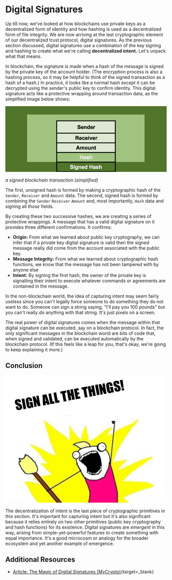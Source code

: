 # Digital Signatures

Up till now, we've looked at how blockchains use private keys as a decentralized form of identity and how hashing is used as a decentralized form of file integrity. We are now arriving at the last cryptographic element of our decentralized trust protocol, digital signatures. As the previous section discussed, digital signatures use a combination of the key signing and hashing to create what we're calling **decentralized intent.** Let's unpack what that means.

In blockchain, the signature is made when a hash of the message is signed by the private key of the account holder. (The encryption process is also a hashing process, so it may be helpful to think of the signed transaction as a hash of a hash.) In practice, it looks like a normal hash except it can be decrypted using the sender's public key to confirm identity. This digital signature acts like a protective wrapping around transaction data, as the simplified image below shows:

![a basic representation of a transaction including the message hash and the signed message hash](../../../img/S01/signed-hash.png)

_a signed blockchain transaction (simplified)_

The first, unsigned hash is formed by making a cryptographic hash of the `Sender`, `Receiver` and `Amount` data. The second, signed hash is formed by combining the `Sender` `Receiver` `Amount` and, most importantly, `Hash` data and signing all _those_ fields.

By creating these two successive hashes, we are creating a series of protective wrappings. A message that has a valid digital signature on it provides three different confirmations. It confirms:

- **Origin:** From what we learned about public key cryptography, we can infer that if a private key digital signature is valid then the signed message really did come from the account associated with the public key.
- **Message Integrity:** From what we learned about cryptographic hash functions, we know that the message has not been tampered with by anyone else
- **Intent:** By signing the first hash, the owner of the private key is signalling their intent to execute whatever commands or agreements are contained in the message.

In the non-blockchain world, the idea of capturing intent may seem fairly useless since you can't legally force someone to do something they do not want to do. Someone can sign a string saying, "I'll pay you 100 pounds" but you can't really _do_ anything with that string. It's just pixels on a screen.

The real power of digital signatures comes when the message within that digital signature can be executed, say on a blockchain protocol. In fact, the only significant messages in the blockchain world are bits of code that, when signed and validated, can be executed automatically by the blockchain protocol. (If this feels like a leap for you, that's okay, we're going to keep explaining it more.)

## Conclusion

![Sign all the things](../../../img/S01/sign-all-the-things.png)

The decentralization of intent is the last piece of cryptographic primitives in this section. It's important for capturing intent but it's also significant because it relies entirely on two other primitives (public key cryptography and hash functions) for its existence. Digital signatures are _emergent_ in this way, arising from simple-yet-powerful features to create something with equal importance. It's a good microcosm or analogy for the broader ecosystem and yet another example of emergence.

## Additional Resources

- [Article: The Magic of Digital Signatures (MyCrypto)](https://medium.com/mycrypto/the-magic-of-digital-signatures-on-ethereum-98fe184dc9c7){target=\_blank}
